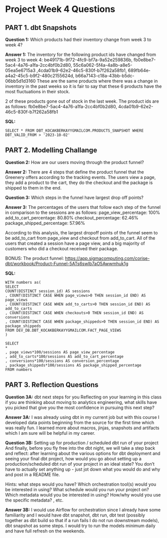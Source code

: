 # Project Week 4 Questions

## PART 1. dbt Snapshots

**Question 1:** Which products had their inventory change from week 3 to week 4?

**Answer 1:** The inventory for the following product ids have changed from week 3 to week 4: 
be49171b-9f72-4fc9-bf7a-9a52e259836b, fb0e8be7-5ac4-4a76-a1fa-2cc4bf0b2d80, 55c6a062-5f4a-4a8b-a8e5-05ea5e6715a3
,4cda01b9-62e2-46c5-830f-b7f262a58fb1, 689fb64e-a4a2-45c5-b9f2-480c2155624d, b66a7143-c18a-43bb-b5dc-06bb5d1d3160
These are the same products where there was a change in inventory in the past weeks so it is fair to say that these
6 products have the most fluctuations in their stock. 

2 of these products gone out of stock in the last week. The product ids are as follows:
fb0e8be7-5ac4-4a76-a1fa-2cc4bf0b2d80, 4cda01b9-62e2-46c5-830f-b7f262a58fb1

**SQL:**
```
SELECT * FROM DBT_KOCAKBERKAYYGMAILCOM.PRODUCTS_SNAPSHOT WHERE DBT_VALID_FROM > '2023-10-02'
```

## PART 2. Modelling Challange

**Question 2:** How are our users moving through the product funnel?

**Answer 2:** There are 4 steps that define the product funnel that the Greenery offers according to the tracking events. The users view a page, they add a product to the cart, they do the checkout and the package is shipped to them in the end.

**Question 3:** Which steps in the funnel have largest drop off points?

**Answer 3:** The percentages of the users that follow each step of the funnel in comparison to the sessions are as follows: 
page_view_percentage: 100%
add_to_cart_percentage: 80.80%
checkout_percentage: 62.46%
package_shipped_percentage: 57.96%

According to this analysis, the largest dropoff points of the funnel seem to be add_to_cart from page_view and checkout from add_to_cart. All of the users that created a session have a page view, and a big majority of customers who did a checkout received their package. 

BONUS: The product funnel: https://app.sigmacomputing.com/corise-dbt/workbook/Product-Funnel-5ATs6swIb7aO5Awwmhuk1g

**SQL:**
```
WITH numbers as(
SELECT 
COUNT(DISTINCT session_id) AS sessions
, COUNT(DISTINCT CASE WHEN page_views>0 THEN session_id END) AS page_views
, COUNT(DISTINCT CASE WHEN add_to_carts>0 THEN session_id END) AS add_to_carts
, COUNT(DISTINCT CASE WHEN checkouts>0 THEN session_id END) AS conversions
, COUNT(DISTINCT CASE WHEN package_shippeds>0 THEN session_id END) AS package_shippeds
FROM DEV_DB.DBT_KOCAKBERKAYYGMAILCOM.FACT_PAGE_VIEWS
)

SELECT 
*
, page_views*100/sessions AS page_view_percentage
, add_to_carts*100/sessions AS add_to_cart_percentage
, conversions*100/sessions AS conversion_percentage
, package_shippeds*100/sessions AS package_shipped_percentage
FROM numbers
```

## PART 3. Reflection Questions

**Question 3A:** dbt next steps for you 
Reflecting on your learning in this class if you are thinking about moving to analytics engineering, what skills have you picked that give you the most confidence in pursuing this next step?

**Answer 3A:** 
I was already using dbt in my current job but with this course I developed data points beginning from the source for the first time which was really fun. I learned more about macros, jinjas, snapshots and artifacts which I am sure will be helpful in my career.

**Question 3B:** Setting up for production / scheduled dbt run of your project And finally, before you fly free into the dbt night, we will take a step back and reflect: after learning about the various options for dbt deployment and seeing your final dbt project, how would you go about setting up a production/scheduled dbt run of your project in an ideal state? You don’t have to actually set anything up - just jot down what you would do and why and post in a README file.

Hints: what steps would you have? Which orchestration tool(s) would you be interested in using? What schedule would you run your project on? Which metadata would you be interested in using? How/why would you use the specific metadata? , etc.

**Answer 3B:** I would use Airflow for orchestration since I already have some familiarity and I would have dbt snapshot, dbt run, dbt test (possibly together as dbt build so that if a run fails I do not run downstream models), dbt snapshot as some steps. I would try to run the models minimum daily and have full refresh on the weekends. 